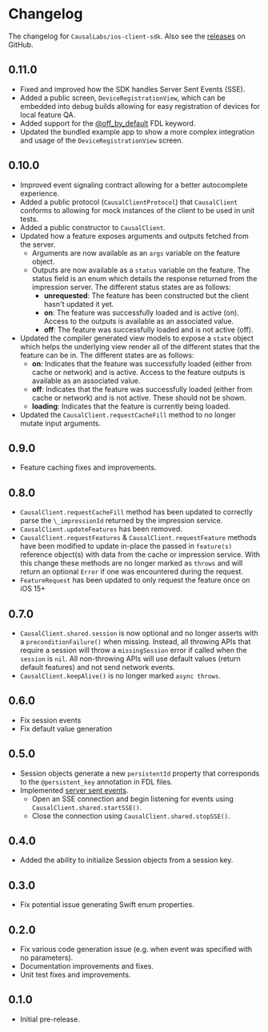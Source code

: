 # Changelog

The changelog for `CausalLabs/ios-client-sdk`. Also see the [releases](https://github.com/CausalLabs/ios-client-sdk/releases) on GitHub.

## 0.11.0

- Fixed and improved how the SDK handles Server Sent Events (SSE).
- Added a public screen, `DeviceRegistrationView`, which can be embedded into debug builds allowing for easy registration of devices for local feature QA.
- Added support for the [@off_by_default](https://tech.causallabs.io/docs/reference/FDL/keywords/#off_by_default) FDL keyword.
- Updated the bundled example app to show a more complex integration and usage of the `DeviceRegistrationView` screen.

## 0.10.0

- Improved event signaling contract allowing for a better autocomplete experience.
- Added a public protocol (`CausalClientProtocol`) that `CausalClient` conforms to allowing for mock instances of the client to be used in unit tests.
- Added a public constructor to `CausalClient`.
- Updated how a feature exposes arguments and outputs fetched from the server.
  - Arguments are now available as an `args` variable on the feature object.
  - Outputs are now available as a `status` variable on the feature. The status field is an enum which details the response returned from the impression server. The different status states are as follows:
    - **unrequested**: The feature has been constructed but the client hasn't updated it yet.
    - **on**: The feature was successfully loaded and is active (on). Access to the outputs is available as an associated value.
    - **off**: The feature was successfully loaded and is not active (off).
- Updated the compiler generated view models to expose a `state` object which helps the underlying view render all of the different states that the feature can be in. The different states are as follows:
  - **on**: Indicates that the feature was successfully loaded (either from cache or network) and is active. Access to the feature outputs is available as an associated value.
  - **off**: Indicates that the feature was successfully loaded (either from cache or network) and is not active. These should not be shown.
  - **loading**: Indicates that the feature is currently being loaded.
- Updated the `CausalClient.requestCacheFill` method to no longer mutate input arguments.

## 0.9.0

- Feature caching fixes and improvements.

## 0.8.0

- `CausalClient.requestCacheFill` method has been updated to correctly parse the `\_impressionId` returned by the impression service.
- `CausalClient.updateFeatures` has been removed.
- `CausalClient.requestFeatures` & `CausalClient.requestFeature` methods have been modified to update in-place the passed in `feature(s)` reference object(s) with data from the cache or impression service. With this change these methods are no longer marked as `throws` and will return an optional `Error` if one was encountered during the request.
- `FeatureRequest` has been updated to only request the feature once on iOS 15+

## 0.7.0

- `CausalClient.shared.session` is now optional and no longer asserts with a `preconditionFailure()` when missing. Instead, all throwing APIs that require a session will throw a `missingSession` error if called when the `session` is `nil`. All non-throwing APIs will use default values (return default features) and not send network events.
- `CausalClient.keepAlive()` is no longer marked `async throws`.

## 0.6.0

- Fix session events
- Fix default value generation

## 0.5.0

- Session objects generate a new `persistentId` property that corresponds to the `@persistent_key` annotation in FDL files.
- Implemented [server sent events](https://tech.causallabs.io/docs/reference/iserver-endpoints/#iserversse).
  - Open an SSE connection and begin listening for events using `CausalClient.shared.startSSE()`.
  - Close the connection using `CausalClient.shared.stopSSE()`.

## 0.4.0

- Added the ability to initialize Session objects from a session key.

## 0.3.0

- Fix potential issue generating Swift enum properties.

## 0.2.0

- Fix various code generation issue (e.g. when event was specified with no parameters).
- Documentation improvements and fixes.
- Unit test fixes and improvements.

## 0.1.0

- Initial pre-release.
